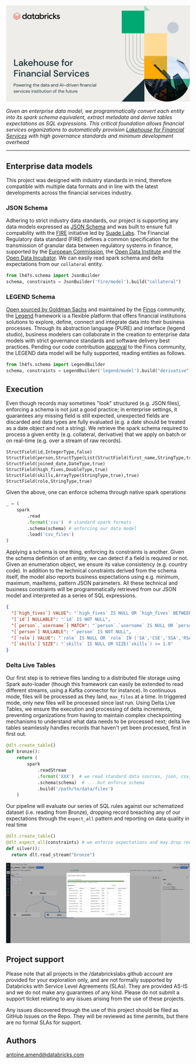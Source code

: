 ![](images/lakehouse-for-financial-services.jpeg)

*Given an enterprise data model, we programmatically convert each entity into its spark schema 
equivalent, extract metadata and derive tables expectations as SQL expressions. This critical foundation allows financial
services organizations to automatically provision 
[Lakehouse for Financial Services](https://databricks.com/solutions/industries/financial-services) with high governance
standards and minimum development overhead*

___

## Enterprise data models

This project was designed with industry standards in mind, therefore compatible with multiple data formats and in line
with the latest developments across the financial services industry.

### JSON Schema

Adhering to strict industry data standards, our project is supporting any data models expressed as 
[JSON Schema](https://json-schema.org/) and was built to ensure full compability with the 
[FIRE](https://suade.org/fire/manifesto/) initiative led by [Suade Labs](https://suade.org/).
The Financial Regulatory data standard (FIRE) defines a common specification for the transmission of granular data 
between regulatory systems in finance, supported by the [European Commission](http://ec.europa.eu/index_en.htm), 
the [Open Data Institute](http://opendata.institute/) and the [Open Data Incubator](https://opendataincubator.eu/). 
We can easily read spark schema and delta expectations from our `collateral` entity.

```python
from lh4fs.schema import JsonBuilder
schema, constraints = JsonBuilder('fire/model').build("collateral")
```

### LEGEND Schema

[Open sourced by Goldman Sachs](https://www.finos.org/press/goldman-sachs-open-sources-its-data-modeling-platform-through-finos) 
and maintained by the [Finos](https://www.finos.org/) community, the [Legend](https://legend.finos.org/) framework 
is a flexible platform that offers financial institutions solutions to explore, define, connect and integrate data into 
their business processes. Through its abstraction language (PURE) and interface (legend studio), business modelers can 
collaborate in the creation to enterprise data models with strict governance standards and software delivery best 
practices. Pending our code contribution [approval](https://github.com/finos-labs/legend-delta) to the Finos community, 
the LEGEND data model will be fully supported, reading entities as follows.

```python
from lh4fs.schema import LegendBuilder
schema, constraints = LegendBuilder('legend/model').build("derivative")
```

## Execution

Even though records may sometimes "look" structured (e.g. JSON files), enforcing a schema is not just a good practice; 
in enterprise settings, it guarantees any missing field is still expected, unexpected fields are discarded and data 
types are fully evaluated (e.g. a date should be treated as a date object and not a string). 
We retrieve the spark schema required to process a given entity (e.g. collateral, derivative) 
that we apply on batch or on real-time (e.g. over a stream of raw records).

```
StructField(id,IntegerType,false)
StructField(person,StructType(List(StructField(first_name,StringType,true),StructField(last_name,StringType,true),StructField(birth_date,DateType,true),StructField(username,StringType,true))),false)
StructField(joined_date,DateType,true)
StructField(high_fives,DoubleType,true)
StructField(skills,ArrayType(StringType,true),true)
StructField(role,StringType,true)
```

Given the above, one can enforce schema through native spark operations

```python
_ = (
    spark
        .read
        .format('csv')  # standard spark formats
        .schema(schema) # enforcing our data model
        .load('csv_files')
)
```

Applying a schema is one thing, enforcing its constraints is another. Given the schema definition of an entity, 
we can detect if a field is required or not. Given an enumeration object, we ensure its value consistency 
(e.g. country code). In addition to the technical constraints derived from the schema itself, the model also reports 
business expectations using e.g. minimum, maximum, maxItems, pattern JSON parameters. 
All these technical and business constraints will be programmatically retrieved from our JSON model and interpreted 
as a series of SQL expressions.

```json
{
  "[`high_fives`] VALUE": "`high_fives` IS NULL OR `high_fives` BETWEEN 1.0 AND 300.0",
  "[`id`] NULLABLE": "`id` IS NOT NULL",
  "[`person`.`username`] MATCH": "`person`.`username` IS NULL OR `person`.`username` RLIKE '^[a-z0-9]{2,}$'",
  "[`person`] NULLABLE": "`person` IS NOT NULL",
  "[`role`] VALUE": "`role` IS NULL OR `role` IN ('SA','CSE','SSA','RSA')",
  "[`skills`] SIZE": "`skills` IS NULL OR SIZE(`skills`) >= 1.0"
}
```

### Delta Live Tables

Our first step is to retrieve files landing to a distributed file storage using Spark auto-loader 
(though this framework can easily be extended to read different streams, using a Kafka connector for instance). 
In continuous mode, files will be processed as they land, `max_files` at a time. 
In triggered mode, only new files will be processed since last run. 
Using Delta Live Tables, we ensure the execution and processing of delta increments, preventing organizations 
from having to maintain complex checkpointing mechanisms to understand what data needs to be processed next; 
delta live tables seamlessly handles records that haven't yet been processed, first in first out.

```python
@dlt.create_table()
def bronze():
    return (
        spark
            .readStream
            .format('XXX')  # we read standard data sources, json, csv, jdbc, etc.
            .schema(schema)  # ... but enforce schema
            .build('/path/to/data/files')
    )
```

Our pipeline will evaluate our series of SQL rules against our schematized dataset (i.e. reading from Bronze), 
dropping record breaching any of our expectations through the `expect_all` pattern and reporting on data quality 
in real time

```python
@dlt.create_table()
@dlt.expect_all(constraints) # we enforce expectations and may drop record, ignore or fail pipelines
def silver():
  return dlt.read_stream("bronze")
```

![](images/pipeline_processing.png)

## Project support
Please note that all projects in the /databrickslabs github account are provided for your exploration only, and are not formally supported by Databricks with Service Level Agreements (SLAs). They are provided AS-IS and we do not make any guarantees of any kind. Please do not submit a support ticket relating to any issues arising from the use of these projects.

Any issues discovered through the use of this project should be filed as GitHub Issues on the Repo. They will be reviewed as time permits, but there are no formal SLAs for support.

## Authors
<antoine.amend@databricks.com>